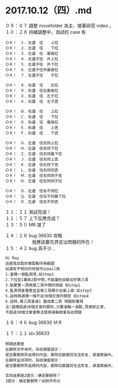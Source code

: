 # 2017.10.12（四）.md


０９：０７ 調整 movefolder 為主、接著研究 video 。  
１０：２８ 持續調整中，測試的 case 有  
```
ＯＫ！　１．左邊　往　　上拉
ＯＫ！　２．左邊　往　　下拉
ＯＫ！　３．左邊　往　最後拉
ＯＫ！　４．左邊子往　外上拉
ＯＫ！　５．左邊子往　外下拉
ＯＫ！　６．左邊子往外最後拉
ＯＫ！　７．左邊子往　　子拉

ＯＫ！　８．右邊　往　　左拉
ＯＫ！　９．右邊　往左最後拉
ＯＫ！　０．右邊　往　左子拉
ＯＫ！　Ａ．右邊　往　左子丟

ＯＫ！　Ｂ．右邊　往　　上拉
ＯＫ！　Ｃ．右邊　往　　下拉
ＯＫ！　Ｄ．右邊　往　最後拉
ＯＫ！　Ｅ．右邊　往　　上丟
ＯＫ！　Ｆ．右邊　往　　下丟

ＯＫ！　Ｇ．左邊　往右同上拉
ＯＫ！　Ｈ．左邊　往右同下拉
ＯＫ！　Ｉ．左邊　往右同最下拉
ＯＫ！　Ｊ．左邊　往右同上丟
ＯＫ！　Ｋ．左邊　往右同下丟
ＯＫ！　Ｌ．左邊　往右同同丟
ＯＫ！　Ｍ．左邊　往右同同子丟
ＯＫ！　Ｎ．左邊　往右同同子拉

ＯＫ！　Ｏ．左邊　往右不同拉
ＯＫ！　Ｑ．左邊　往右不同最下拉
ＯＫ！　Ｒ．左邊　往右不同丟

```

１１：２１ 測試完成！  
１１：５７ 上下反應完成？  
１３：５０ MR 提了  

１４：１８  bug 36630 攻略  
　　　　　　我應該要先界定出問題的所在！  
１５：４２ bug 真不少...  

```
Hi Ray 
這是我自製的複製動作與截圖
如還有不明白的地放可以mail我
1.選擇一個監測項,如step1
2.下拉至1業與2頁中間,不能讓他自動加仔第三頁
3.點擊第一頁與第二頁中間的按鈕 如step2
4.監測項會重整並且第三頁顯示在最上面 如step3
5.這時再選擇一個不足30個文章的類型 如step4
6.這時,第三頁會減1 變成第二頁 問題即重現
注:選擇超過30個文章的類別,只要滾輪一滾動,頁面即正常,
不超過30個文章會無法使用滾輪故會有此問題
```

１６：４６ bug 36630 ＭＲ  

１７：１１ id=36633  
```
预期结果是  
在删除文件夹时，系统弹窗提示：  
是否要删除所选择的内容，删除后数据将无法恢复，请谨慎操作。  
在删除监测项时，系统弹窗提示：  
是否要删除所选择的内容，删除后数据将无法恢复，请谨慎操作。  

实际结果是2提示：确定要删除？
3提示：确定要删除？如附件所示
```
